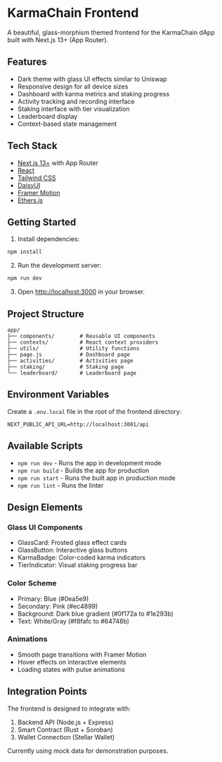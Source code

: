 # KarmaChain Frontend

A beautiful, glass-morphism themed frontend for the KarmaChain dApp built with Next.js 13+ (App Router).

## Features

- Dark theme with glass UI effects similar to Uniswap
- Responsive design for all device sizes
- Dashboard with karma metrics and staking progress
- Activity tracking and recording interface
- Staking interface with tier visualization
- Leaderboard display
- Context-based state management

## Tech Stack

- [Next.js 13+](https://nextjs.org/) with App Router
- [React](https://reactjs.org/)
- [Tailwind CSS](https://tailwindcss.com/)
- [DaisyUI](https://daisyui.com/)
- [Framer Motion](https://www.framer.com/motion/)
- [Ethers.js](https://docs.ethers.io/)

## Getting Started

1. Install dependencies:
```bash
npm install
```

2. Run the development server:
```bash
npm run dev
```

3. Open [http://localhost:3000](http://localhost:3000) in your browser.

## Project Structure

```
app/
├── components/        # Reusable UI components
├── contexts/          # React context providers
├── utils/             # Utility functions
├── page.js            # Dashboard page
├── activities/        # Activities page
├── staking/           # Staking page
└── leaderboard/       # Leaderboard page
```

## Environment Variables

Create a `.env.local` file in the root of the frontend directory:

```env
NEXT_PUBLIC_API_URL=http://localhost:3001/api
```

## Available Scripts

- `npm run dev` - Runs the app in development mode
- `npm run build` - Builds the app for production
- `npm run start` - Runs the built app in production mode
- `npm run lint` - Runs the linter

## Design Elements

### Glass UI Components
- GlassCard: Frosted glass effect cards
- GlassButton: Interactive glass buttons
- KarmaBadge: Color-coded karma indicators
- TierIndicator: Visual staking progress bar

### Color Scheme
- Primary: Blue (#0ea5e9)
- Secondary: Pink (#ec4899)
- Background: Dark blue gradient (#0f172a to #1e293b)
- Text: White/Gray (#f8fafc to #64748b)

### Animations
- Smooth page transitions with Framer Motion
- Hover effects on interactive elements
- Loading states with pulse animations

## Integration Points

The frontend is designed to integrate with:
1. Backend API (Node.js + Express)
2. Smart Contract (Rust + Soroban)
3. Wallet Connection (Stellar Wallet)

Currently using mock data for demonstration purposes.